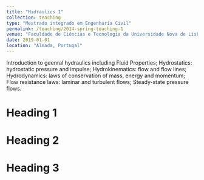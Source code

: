 ```yaml
---
title: "Hidraulics 1"
collection: teaching
type: "Mestrado integrado em Engenharia Civil"
permalink: /teaching/2014-spring-teaching-1
venue: "Faculdade de Ciências e Tecnologia da Universidade Nova de Lisboa, Departmento de Engenharia Civil"
date: 2019-01-01
location: "Almada, Portugal"
---
```


Introduction to geenral hydraulics including Fluid Properties; Hydrostatics: hydrostatic pressure and impulse; Hydrokinematics: flow and flow lines; Hydrodynamics: laws of conservation of mass, energy and momentum; Flow resistance laws: laminar and turbulent flows; Steady-state pressure flows.

Heading 1
======

Heading 2
======

Heading 3
======
